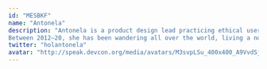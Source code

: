 ```yaml
---
id: "MESBKF"
name: "Antonela"
description: "Antonela is a product design lead practicing ethical user research and open, human-centered, participatory design. She is interested in critical internet infrastructure, security, privacy, open-source communities, and feminism as an intersectional practice.  Currently, she is bringing usable security to the decentralized identity manager, MetaMask. Before, she led the User Experience team at The Tor Project. 
Between 2012—20, she has been wandering all over the world, living a nomad life."
twitter: "holantonela"
avatar: "http://speak.devcon.org/media/avatars/M3svpLSu_400x400_A9VvdSj.png"
---
```

